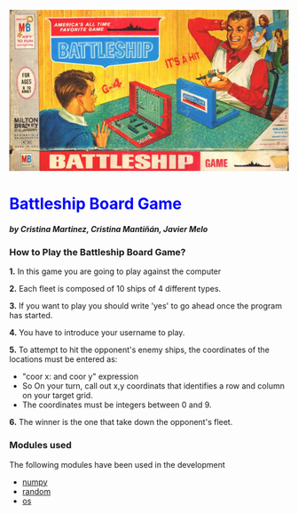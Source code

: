 ![imagen](./img/Battleship.jpg)
# <span style="color:blue">Battleship Board Game</span>
##### by Cristina Martinez, Cristina Mantiñán, Javier Melo

### How to Play the Battleship Board Game?
        
**1.** In this game you are going to play against the computer

**2.** Each fleet is composed of 10 ships of 4 different types.

**3.** If you want to play you should write 'yes' to go ahead once the program has started.

**4.** You have to introduce your username to play.

**5.** To attempt to hit the opponent's enemy ships, the coordinates of the locations must be              entered as:

* "coor x: and coor y" expression
* So On your turn, call out x,y coordinats that identifies a row and column on your target grid.
* The coordinates must be integers between 0 and 9.

**6.** The winner is the one that take down the opponent's fleet.
        
### Modules used

The following modules have been used in the development

* [numpy](https://numpy.org/)
* [random](https://docs.python.org/3/library/random.html)
* [os](https://docs.python.org/3/library/os.html?highlight=os#module-os)

